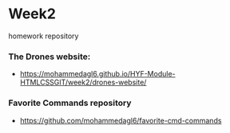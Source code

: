 # Week2
homework repository

### The Drones website:
- https://mohammedagl6.github.io/HYF-Module-HTMLCSSGIT/week2/drones-website/

### Favorite Commands repository
- https://github.com/mohammedagl6/favorite-cmd-commands
